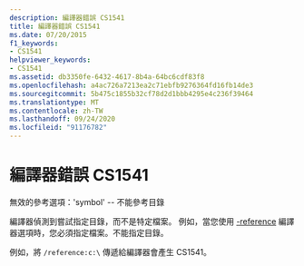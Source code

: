 ```yaml
---
description: 編譯器錯誤 CS1541
title: 編譯器錯誤 CS1541
ms.date: 07/20/2015
f1_keywords:
- CS1541
helpviewer_keywords:
- CS1541
ms.assetid: db3350fe-6432-4617-8b4a-64bc6cdf83f8
ms.openlocfilehash: a4ac726a7213ea2c71ebfb9276364fd16fb14de3
ms.sourcegitcommit: 5b475c1855b32cf78d2d1bbb4295e4c236f39464
ms.translationtype: MT
ms.contentlocale: zh-TW
ms.lasthandoff: 09/24/2020
ms.locfileid: "91176782"
---
```

# <a name="compiler-error-cs1541"></a>編譯器錯誤 CS1541

無效的參考選項：'symbol' -- 不能參考目錄  
  
 編譯器偵測到嘗試指定目錄，而不是特定檔案。 例如，當您使用 [-reference](../language-reference/compiler-options/reference-compiler-option.md) 編譯器選項時，您必須指定檔案。不能指定目錄。  
  
 例如，將 `/reference:c:\` 傳遞給編譯器會產生 CS1541。
